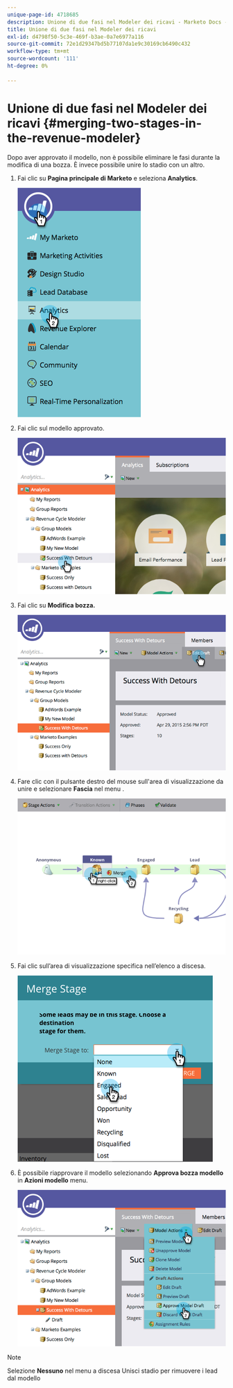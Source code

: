 ```yaml
---
unique-page-id: 4718685
description: Unione di due fasi nel Modeler dei ricavi - Marketo Docs - Documentazione del prodotto
title: Unione di due fasi nel Modeler dei ricavi
exl-id: d4798f50-5c3e-469f-b3ae-0a7e6977a116
source-git-commit: 72e1d29347bd5b77107da1e9c30169cb6490c432
workflow-type: tm+mt
source-wordcount: '111'
ht-degree: 0%

---
```


# Unione di due fasi nel Modeler dei ricavi {#merging-two-stages-in-the-revenue-modeler}

Dopo aver approvato il modello, non è possibile eliminare le fasi durante la modifica di una bozza. È invece possibile unire lo stadio con un altro.

1. Fai clic su **Pagina principale di Marketo** e seleziona **Analytics**.

   ![](assets/image2015-4-29-14-3a59-3a9.png)

1. Fai clic sul modello approvato.

   ![](assets/image2015-4-29-15-3a3-3a15.png)

1. Fai clic su **Modifica bozza.**

   ![](assets/image2015-4-29-15-3a7-3a3.png)

1. Fare clic con il pulsante destro del mouse sull&#39;area di visualizzazione da unire e selezionare **Fascia** nel menu .

   ![](assets/image2015-4-29-15-3a10-3a6.png)

1. Fai clic sull’area di visualizzazione specifica nell’elenco a discesa.

   ![](assets/image2015-4-29-15-3a52-3a5.png)

1. È possibile riapprovare il modello selezionando **Approva bozza modello** in **Azioni modello** menu.

   ![](assets/image2015-4-29-16-3a5-3a53.png)

>[!NOTE]
>
>Selezione **Nessuno** nel menu a discesa Unisci stadio per rimuovere i lead dal modello
